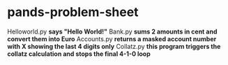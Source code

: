 # pands-problem-sheet
Helloworld.py **says "Hello World!"**
Bank.py **sums 2 amounts in cent and convert them into Euro**
Accounts.py **returns a masked account number with X showing the last 4 digits only**
Collatz.py **this program triggers the collatz calculation and stops the final 4-1-0 loop**